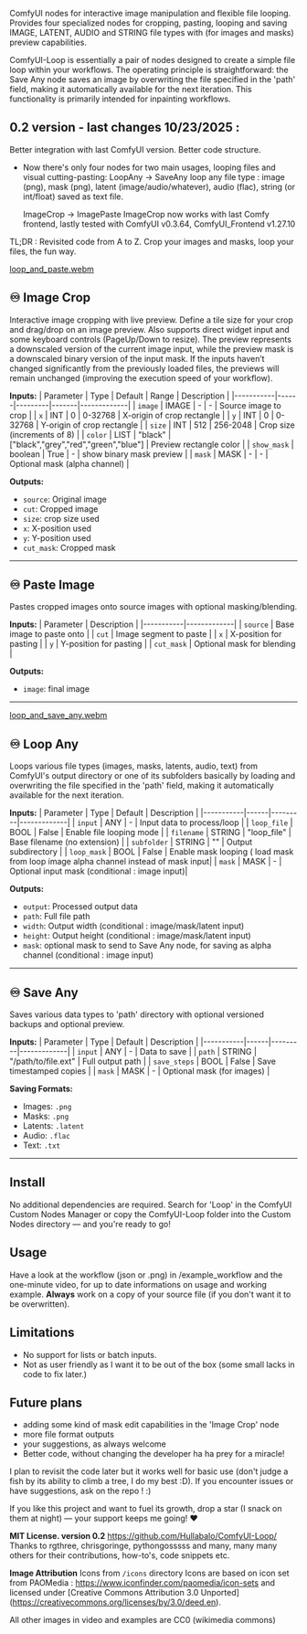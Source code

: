 ComfyUI nodes for interactive image manipulation and flexible file looping. Provides four specialized nodes for cropping, pasting, looping and saving IMAGE, LATENT, AUDIO and STRING file types with (for images and masks) preview capabilities.

ComfyUI-Loop is essentially a pair of nodes designed to create a simple file loop within your workflows. The operating principle is straightforward: the Save Any node saves an image by overwriting the file specified in the 'path' field, making it automatically available for the next iteration. This functionality is primarily intended for inpainting workflows.

## 0.2 version - last changes 10/23/2025 :
Better integration with last ComfyUI version. Better code structure.
- Now there's only four nodes for two main usages, looping files and visual cutting-pasting: 
  LoopAny -> SaveAny
  loop any file type : image (png), mask (png), latent (image/audio/whatever), audio (flac), string (or int/float) saved as text file.

  ImageCrop -> ImagePaste
  ImageCrop now works with last Comfy frontend, lastly tested with ComfyUI v0.3.64, ComfyUI_Frontend v1.27.10

TL;DR : Revisited code from A to Z. Crop your images and masks, loop your files, the fun way.

[loop_and_paste.webm](https://github.com/user-attachments/assets/83c2a7b8-c854-4681-9773-8110bdd753aa)

## ♾️ Image Crop
Interactive image cropping with live preview. Define a tile size for your crop and drag/drop on an image preview. Also supports direct widget input and some keyboard controls (PageUp/Down to resize).
The preview represents a downscaled version of the current image input, while the preview mask is a downscaled binary version of the input mask. If the inputs haven’t changed significantly from the previously loaded files, the previews will remain unchanged (improving the execution speed of your workflow).

**Inputs:**
| Parameter | Type | Default | Range | Description |
|-----------|------|---------|-------|-------------|
| `image` | IMAGE | - | - | Source image to crop |
| `x` | INT | 0 | 0-32768 | X-origin of crop rectangle |
| `y` | INT | 0 | 0-32768 | Y-origin of crop rectangle |
| `size` | INT | 512 | 256-2048 | Crop size (increments of 8) |
| `color` | LIST | "black" | ["black","grey","red","green","blue"] | Preview rectangle color |
| `show_mask` | boolean | True | - | show binary mask preview |
| `mask` | MASK | - | - | Optional mask (alpha channel) |

**Outputs:**
- `source`: Original image
- `cut`: Cropped image
- `size`: crop size used
- `x`: X-position used
- `y`: Y-position used
- `cut_mask`: Cropped mask

---

## ♾️ Paste Image
Pastes cropped images onto source images with optional masking/blending.

**Inputs:**
| Parameter | Description |
|-----------|-------------|
| `source` | Base image to paste onto |
| `cut` | Image segment to paste |
| `x` | X-position for pasting |
| `y` | Y-position for pasting |
| `cut_mask` | Optional mask for blending |

**Outputs:**
- `image`: final image

---
[loop_and_save_any.webm](https://github.com/user-attachments/assets/d6e1c707-8403-419d-91ff-b470b1599d01)

## ♾️ Loop Any
Loops various file types (images, masks, latents, audio, text) from ComfyUI's output directory or one of its subfolders  basically by loading and overwriting the file specified in the 'path' field, making it automatically available for the next iteration.

**Inputs:**
| Parameter | Type | Default | Description |
|-----------|------|---------|-------------|
| `input` | ANY | - | Input data to process/loop |
| `loop_file` | BOOL | False | Enable file looping mode |
| `filename` | STRING | "loop_file" | Base filename (no extension) |
| `subfolder` | STRING | "" | Output subdirectory |
| `loop_mask` | BOOL | False | Enable mask looping ( load mask from loop image alpha channel instead of mask input|
| `mask` | MASK | - | Optional input mask (conditional : image input)|

**Outputs:**
- `output`: Processed output data
- `path`: Full file path
- `width`: Output width (conditional : image/mask/latent input)
- `height`: Output height (conditional : image/mask/latent input)
- `mask`: optional mask to send to Save Any node, for saving as alpha channel (conditional : image input)

---

## ♾️ Save Any
Saves various data types to 'path' directory with optional versioned backups and optional preview.

**Inputs:**
| Parameter | Type | Default | Description |
|-----------|------|---------|-------------|
| `input` | ANY | - | Data to save |
| `path` | STRING | "/path/to/file.ext" | Full output path |
| `save_steps` | BOOL | False | Save timestamped copies |
| `mask` | MASK | - | Optional mask (for images) |

**Saving Formats:**
- Images: `.png`
- Masks: `.png`
- Latents: `.latent`
- Audio: `.flac`
- Text: `.txt`
---

## Install
No additional dependencies are required. Search for 'Loop' in the ComfyUI Custom Nodes Manager or copy the ComfyUI-Loop folder into the Custom Nodes directory — and you're ready to go!

## Usage
Have a look at the workflow (json or .png) in /example_workflow and the one-minute video, for up to date informations on usage and working example.
**Always** work on a copy of your source file (if you don't want it to be overwritten).

## Limitations
- No support for lists or batch inputs.
- Not as user friendly as I want it to be out of the box (some small lacks in code to fix later.)

## Future plans
- adding some kind of mask edit capabilities in the 'Image Crop' node
- more file format outputs
- your suggestions, as always welcome
- Better code, without changing the developer ha ha prey for a miracle!

I plan to revisit the code later but it works well for basic use (don't judge a fish by its ability to climb a tree, I do my best :D). 
If you encounter issues or have suggestions, ask on the repo ! :)

If you like this project and want to fuel its growth, drop a star (I snack on them at night) — your support keeps me going! ♥️

**MIT License. version 0.2**
https://github.com/Hullabalo/ComfyUI-Loop/
Thanks to rgthree, chrisgoringe, pythongosssss and many, many many others for their contributions, how-to's, code snippets etc.

**Image Attribution**
Icons from `/icons` directory Icons are based on icon set from PAOMedia :
https://www.iconfinder.com/paomedia/icon-sets
and licensed under [Creative Commons Attribution 3.0 Unported] (https://creativecommons.org/licenses/by/3.0/deed.en).

All other images in video and examples are CC0 (wikimedia commons)

